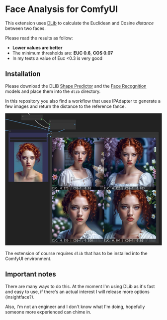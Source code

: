 # Face Analysis for ComfyUI

This extension uses [DLib](http://dlib.net/) to calculate the Euclidean and Cosine *distance* between two faces.

Please read the results as follow:

- **Lower values are better**
- The minimum thresholds are: **EUC 0.6**, **COS 0.07**
- In my tests a value of Euc <0.3 is very good

## Installation

Please download the DLIB [Shape Predictor](http://dlib.net/files/shape_predictor_68_face_landmarks.dat.bz2) and the [Face Recognition](http://dlib.net/files/dlib_face_recognition_resnet_model_v1.dat.bz2) models and place them into the `dlib` directory.

In this repository you also find a workflow that uses IPAdapter to generate a few images and return the distance to the reference fance.

![face analysis](./face_analysis.jpg)

The extension of course requires `dlib` that has to be installed into the ComfyUI environment.

## Important notes

There are many ways to do this. At the moment I'm using DLib as it's fast and easy to use, if there's an actual interest I will release more options (insightface?).

Also, I'm not an engineer and I don't know what I'm doing, hopefully someone more experienced can chime in.